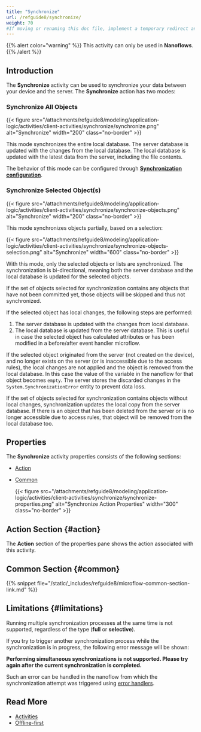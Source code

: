 ```yaml
---
title: "Synchronize"
url: /refguide8/synchronize/
weight: 70
#If moving or renaming this doc file, implement a temporary redirect and let the respective team know they should update the URL in the product. See Mapping to Products for more details.
---
```


{{% alert color="warning" %}}
This activity can only be used in **Nanoflows**.
{{% /alert %}}

## Introduction

The **Synchronize** activity can be used to synchronize your data between your device and the server.  The **Synchronize** action has two modes:

### Synchronize All Objects

{{< figure src="/attachments/refguide8/modeling/application-logic/activities/client-activities/synchronize/synchronize.png" alt="Synchronize"   width="200"  class="no-border" >}}

This mode synchronizes the entire local database. The server database is updated with the changes from the local database. The local database is updated with the latest data from the server, including the file contents.

The behavior of this mode can be configured through [**Synchronization configuration**](/refguide8/offline-first/#customizable-synchronization).

### Synchronize Selected Object(s)

{{< figure src="/attachments/refguide8/modeling/application-logic/activities/client-activities/synchronize/synchronize-objects.png" alt="Synchronize"   width="200"  class="no-border" >}}

This mode synchronizes objects partially, based on a selection:

{{< figure src="/attachments/refguide8/modeling/application-logic/activities/client-activities/synchronize/synchronize-objects-selection.png" alt="Synchronize"   width="600"  class="no-border" >}}

With this mode, only the selected objects or lists are synchronized. The synchronization is bi-directional,
meaning both the server database and the local database is updated for the selected objects.

If the set of objects selected for synchronization contains any objects that have not been committed yet, those objects will be skipped and thus not synchronized.

If the selected object has local changes, the following steps are performed:

1. The server database is updated with the changes from local database.
1. The local database is updated from the server database. This is useful in case the selected object has calculated attributes or has been modified in a before/after event handler microflow.

If the selected object originated from the server (not created on the device), and no longer exists on the server (or is inaccessible due to the access rules), the local changes are not applied and the object is removed from the local database. In this case the value of the variable in the nanoflow for that object becomes `empty`. The server stores the discarded changes in the `System.SynchronizationError` entity to prevent data loss.

If the set of objects selected for synchronization contains objects without local changes, synchronization updates the local copy from the server database. If there is an object that has been deleted from the server or is no longer accessible due to access rules, that object will be removed from the local database too.

## Properties

The **Synchronize** activity properties consists of the following sections:

* [Action](#action)
* [Common](#common)

    {{< figure src="/attachments/refguide8/modeling/application-logic/activities/client-activities/synchronize/synchronize-properties.png" alt="Synchronize Action Properties"   width="300"  class="no-border" >}}

## Action Section {#action}

The **Action** section of the properties pane shows the action associated with this activity.

## Common Section {#common}

{{% snippet file="/static/_includes/refguide8/microflow-common-section-link.md" %}}

## Limitations {#limitations}

Running multiple synchronization processes at the same time is not supported, regardless of the type (**full** or **selective**).

If you try to trigger another synchronization process while the synchronization is in progress, the following error message will be shown:

**Performing simultaneous synchronizations is not supported. Please try again after the current synchronization is completed.**

Such an error can be handled in the nanoflow from which the synchronization attempt was triggered using [error handlers](/refguide8/error-event/#errorhandlers).

## Read More

* [Activities](/refguide8/activities/)
* [Offline-first](/refguide8/offline-first/)

